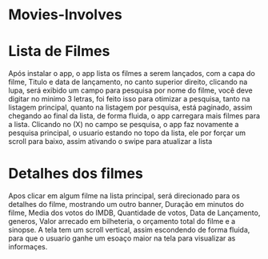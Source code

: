 # Movies-Involves

# Lista de Filmes

Após instalar o app, o app lista os filmes a serem lançados, com a capa do filme, Titulo e data de lançamento, no canto superior direito, clicando na lupa, será exibido um campo para pesquisa por nome do filme, você deve digitar no minimo 3 letras, foi feito isso para otimizar a pesquisa, tanto na listagem principal, quanto na listagem por pesquisa, está paginado, assim chegando ao final da lista, de forma fluida, o app carregara mais filmes para a lista. Clicando no (X) no campo se pesquisa, o app faz novamente a pesquisa principal, o usuario estando no topo da lista, ele por forçar um scroll para baixo, assim ativando o swipe para atualizar a lista


# Detalhes dos filmes

Apos clicar em algum filme na lista principal, será direcionado para os detalhes do filme, mostrando um outro banner, Duração em minutos do filme, Media dos votos do IMDB, Quantidade de votos, Data de Lançamento, generos, Valor arrecado em bilheteria, o orçamento total do filme e a sinopse. A tela tem um scroll vertical, assim escondendo de forma fluida, para que o usuario ganhe um esoaço maior na tela para visualizar as informaçes.
